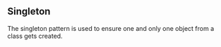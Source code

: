 ## Singleton

The singleton pattern is used to ensure one and only one object from a class gets created.
